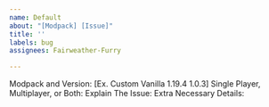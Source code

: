 ```yaml
---
name: Default
about: "[Modpack] [Issue]"
title: ''
labels: bug
assignees: Fairweather-Furry

---
```


Modpack and Version: [Ex. Custom Vanilla 1.19.4 1.0.3]
Single Player, Multiplayer, or Both:
Explain The Issue:
Extra Necessary Details:
